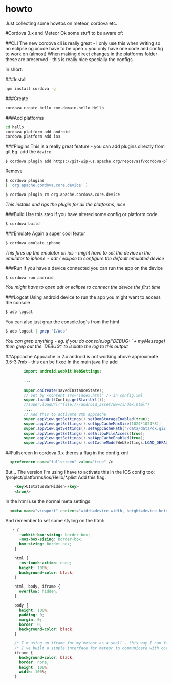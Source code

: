 howto
=====

Just collecting some howtos on meteor, cordova etc.

#Cordova 3.x and Meteor
Ok some stuff to be aware of:

##CLI
The new cordova cli is really great - I only use this when writing so no eclipse og xcode have to be open + you only have one code and config to work on (almost)
When making direct changes in the platforms folder these are preserved - this is really nice specially the configs.

In short:

###Install
```bash
npm install cordova -g
```

###Create
```bash
cordova create hello com.domain.hello Hello
```

###Add platforms
```bash
cd hello
cordova platform add android
cordova platform add ios
```

###Plugins
This is a really great feature - you can add plugins directly from git
Eg. add the `device`
```bash
$ cordova plugin add https://git-wip-us.apache.org/repos/asf/cordova-plugin-device.git
```

Remove
```bash
$ cordova plugins
[ 'org.apache.cordova.core.device' ]

$ cordova plugin rm org.apache.cordova.core.device
```

*This installs and rigs the plugin for all the platforms, nice*

###Build
Use this step if you have altered some config or platform code
```bash
$ cordova build
```

###Emulate
Again a super cool featur
```bash
$ cordova emulate iphone
```
*This fires up the emulator on ios - might have to set the device in the emulator to iphone + adt / eclipse to configure the default emulated device*

###Run
If you have a device connected you can run the app on the device
```bash
$ cordova run android
```
*You might have to open adt or eclipse to connect the device the first time*

###Logcat
Using android device to run the app you might want to access the console
```bash
$ adb logcat
```
You can also just grap the console.log's from the html
```bash
$ adb logcat | grep "I/Web"
```
*You can grep anything - eg. if you do console.log('DEBUG: ' + myMessage) then grep out the 'DEBUG:' to isolate the log to this output*

##Appcache
Appcache in 2.x android is not working above approximate 3.5-3.7mb - this can be fixed
In the main java file add
```java
        import android.webkit.WebSettings;
        
        ...
        
        super.onCreate(savedInstanceState);
        // Set by <content src="index.html" /> in config.xml
        super.loadUrl(Config.getStartUrl());
        //super.loadUrl("file:///android_asset/www/index.html")
        ....
        // Add this to activate 8mb appcache
        super.appView.getSettings().setDomStorageEnabled(true);
        super.appView.getSettings().setAppCacheMaxSize(1024*1024*8);
        super.appView.getSettings().setAppCachePath("/data/data/dk.gi2.sitdrift/cache");
        super.appView.getSettings().setAllowFileAccess(true);
        super.appView.getSettings().setAppCacheEnabled(true);
        super.appView.getSettings().setCacheMode(WebSettings.LOAD_DEFAULT);
```

##Fullscreen
In cordova 3.x theres a flag in the config.xml
```xml
  <preference name="fullscreen" value="true" />
```
But... The version I'm using I have to activate this in the IOS config too:
/project/platforms/ios/Hello/*.plist
Add this flag:
```xml
    <key>UIStatusBarHidden</key>
    <true/>
```

In the html use the normal meta settings:
```html
  <meta name="viewport" content="width=device-width, height=device-height, initial-scale=1, maximum-scale=1, user-scalable=no"/>
```

And remember to set some styling on the html:
```css
   * {
      -webkit-box-sizing: border-box;
      -moz-box-sizing: border-box;
      box-sizing: border-box;
    }

    html {
      -ms-touch-action: none;
      height: 100%;
      background-color: black;
    }

    html, body, iframe {
      overflow: hidden;
    }

    body {
      height: 100%;
      padding: 0;
      margin: 0;
      border: 0;
      background-color: black;
    }

    /* I'm using an iframe for my meteor as a shell - this way I can fallback if no connection on load */
    /* I've built a simple interface for meteor to communicate with cordova through the iframe */
    iframe {
      background-color: black;
      border: none;
      height: 100%;
      width: 100%;
    }
```
